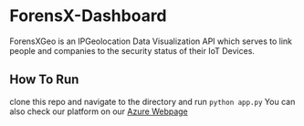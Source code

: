 # ForensX-Dashboard
ForensXGeo is an IPGeolocation Data Visualization API which serves to link people and companies to the security status
of their IoT Devices.

## How To Run

clone this repo and navigate to the directory and run `python app.py`
You can also check our platform on our [Azure Webpage](https://forensxgeo.azurewebsites.net/login)
